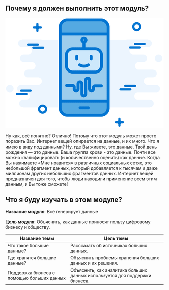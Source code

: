 <!-- 3.0.1  -->
## Почему я должен выполнить этот модуль?

![](./assets/3.0.1.png)

Ну как, всё понятно? Отлично! Потому что этот модуль может просто поразить Вас. Интернет вещей опирается на данные, и их много. Что я имею в виду под данными? Ну, где Вы живете, это данные. Твой день рождения — это данные. Ваша группа крови - это данные. Почти все можно квалифицировать (и количественно оценить) как данные. Когда Вы нажимаете «Мне нравится» в различных социальных сетях, это небольшой фрагмент данных, который добавляется к тысячам и даже миллионам других небольших фрагментов данных. Интернет вещей предназначен для того, чтобы люди находили применение всем этим данным, и Вы тоже сможете!

<!-- 3.0.2  -->
## Что я буду изучать в этом модуле?

**Название модуля**: Всё генерирует данные

**Цель модуля**: Объяснить, как данные приносят пользу цифровому бизнесу и обществу.

| Название темы                              | Цель темы                                                                   |
|--------------------------------------------|-----------------------------------------------------------------------------|
| Что такое большие данные?                  | Рассказать об источниках больших данных.                                    |
| Где хранятся большие данные?               | Объяснить проблемы хранения больших данных и их решения.                   |
| Поддержка бизнеса с помощью больших данных | Объяснить, как аналитика больших данных используется для поддержки бизнеса. |
